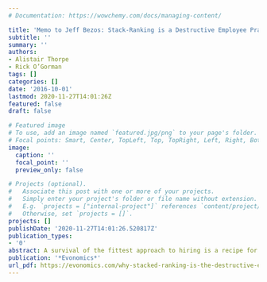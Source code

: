 ```yaml
---
# Documentation: https://wowchemy.com/docs/managing-content/

title: 'Memo to Jeff Bezos: Stack-Ranking is a Destructive Employee Practice'
subtitle: ''
summary: ''
authors:
- Alistair Thorpe
- Rick O’Gorman
tags: []
categories: []
date: '2016-10-01'
lastmod: 2020-11-27T14:01:26Z
featured: false
draft: false

# Featured image
# To use, add an image named `featured.jpg/png` to your page's folder.
# Focal points: Smart, Center, TopLeft, Top, TopRight, Left, Right, BottomLeft, Bottom, BottomRight.
image:
  caption: ''
  focal_point: ''
  preview_only: false

# Projects (optional).
#   Associate this post with one or more of your projects.
#   Simply enter your project's folder or file name without extension.
#   E.g. `projects = ["internal-project"]` references `content/project/deep-learning/index.md`.
#   Otherwise, set `projects = []`.
projects: []
publishDate: '2020-11-27T14:01:26.520817Z'
publication_types:
- '0'
abstract: A survival of the fittest approach to hiring is a recipe for disaster.
publication: '*Evonomics*'
url_pdf: https://evonomics.com/why-stacked-ranking-is-the-destructive-employer-practice/
---
```

